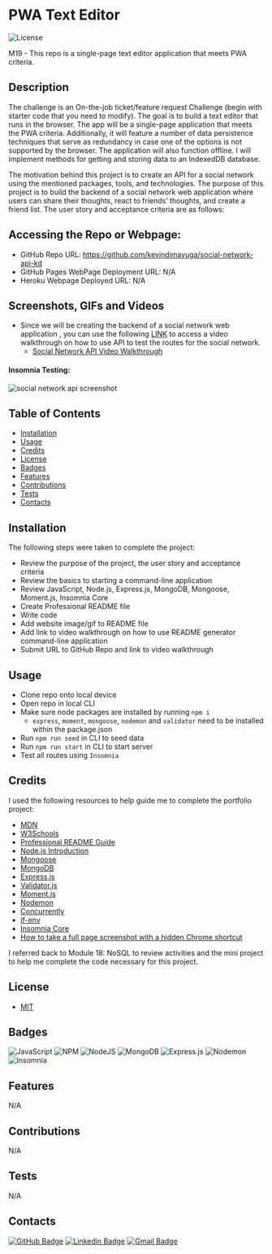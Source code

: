 # PWA Text Editor

![License](https://img.shields.io/badge/license-MIT-blue)

M19 - This repo is a single-page text editor application that meets PWA criteria.

## Description

The challenge is an On-the-job ticket/feature request Challenge (begin with starter code that you need to modify). The goal is to build a text editor that runs in the browser. The app will be a single-page application that meets the PWA criteria. Additionally, it will feature a number of data persistence techniques that serve as redundancy in case one of the options is not supported by the browser. The application will also function offline. I will implement methods for getting and storing data to an IndexedDB database.

The motivation behind this project is to create an API for a social network using the mentioned packages, tools, and technologies. The purpose of this project is to build the backend of a social network web application where users can share their thoughts, react to friends’ thoughts, and create a friend list. The user story and acceptance criteria are as follows:

## Accessing the Repo or Webpage:

- GitHub Repo URL: https://github.com/kevindimayuga/social-network-api-kd
- GitHub Pages WebPage Deployment URL: N/A
- Heroku Webpage Deployed URL: N/A

## Screenshots, GIFs and Videos

- Since we will be creating the backend of a social network web application , you can use the following [LINK](https://drive.google.com/file/d/12K71wVXamgkQZXdQyrVQW4lwk1iUr7mI/view) to access a video walkthrough on how to use API to test the routes for the social network.
    - [Social Network API Video Walkthrough](https://drive.google.com/file/d/12K71wVXamgkQZXdQyrVQW4lwk1iUr7mI/view)

#### Insomnia Testing:
![social network api screenshot](./assets/images/social-network-api-insomnia-route-testing.PNG)

## Table of Contents

- [Installation](#installation)
- [Usage](#usage)
- [Credits](#credits)
- [License](#license)
- [Badges](#badges)
- [Features](#features)
- [Contributions](#contributions)
- [Tests](#tests)
- [Contacts](#Contacts)

## Installation

The following steps were taken to complete the project:
- Review the purpose of the project, the user story and acceptance criteria
- Review the basics to starting a command-line application
- Review JavaScript, Node.js, Express.js, MongoDB, Mongoose, Moment.js, Insomnia Core
- Create Professional README file
- Write code
- Add website image/gif to README file
- Add link to video walkthrough on how to use README generator command-line application
- Submit URL to GitHub Repo and link to video walkthrough

## Usage

- Clone repo onto local device
- Open repo in local CLI
- Make sure node packages are installed by running `npm i`
    - `express`, `moment`, `mongoose`, `nodemon` and `validator` need to be installed within the package.json
- Run `npm run seed` in CLI to seed data
- Run `npm run start` in CLI to start server
- Test all routes using `Insomnia`

## Credits

I used the following resources to help guide me to complete the portfolio project:

- [MDN](https://developer.mozilla.org/en-US/)
- [W3Schools](https://www.w3schools.com/)
- [Professional README Guide](https://coding-boot-camp.github.io/full-stack/github/professional-readme-guide)
- [Node.js Introduction](https://www.w3schools.com/nodejs/nodejs_intro.asp)
- [Mongoose](https://www.npmjs.com/package/mongoose)
- [MongoDB](https://www.mongodb.com/)
- [Express.js](https://www.npmjs.com/package/express)
- [Validator.js](https://www.npmjs.com/package/validator)
- [Moment.js](https://www.npmjs.com/package/moment)
- [Nodemon](https://www.npmjs.com/package/nodemon)
- [Concurrently](https://www.npmjs.com/package/concurrently)
- [if-env](https://www.npmjs.com/package/if-env)
- [Insomnia Core](https://insomnia.rest/products/insomnia)
- [How to take a full page screenshot with a hidden Chrome shortcut](https://zapier.com/blog/full-page-screenshots-in-chrome/)


I referred back to Module 18: NoSQL to review activities and the mini project to help me complete the code necessary for this project.

## License

- [MIT](https://opensource.org/license/mit/)

## Badges

![JavaScript](https://img.shields.io/badge/javascript-%23323330.svg?style=for-the-badge&logo=javascript&logoColor=%23F7DF1E)
![NPM](https://img.shields.io/badge/NPM-%23000000.svg?style=for-the-badge&logo=npm&logoColor=white)
![NodeJS](https://img.shields.io/badge/node.js-6DA55F?style=for-the-badge&logo=node.js&logoColor=white)
![MongoDB](https://img.shields.io/badge/MongoDB-%234ea94b.svg?style=for-the-badge&logo=mongodb&logoColor=white)
![Express.js](https://img.shields.io/badge/express.js-%23404d59.svg?style=for-the-badge&logo=express&logoColor=%2361DAFB)
![Nodemon](https://img.shields.io/badge/NODEMON-%23323330.svg?style=for-the-badge&logo=nodemon&logoColor=%BBDEAD)
![Insomnia](https://img.shields.io/badge/Insomnia-black?style=for-the-badge&logo=insomnia&logoColor=5849BE)

## Features

N/A

## Contributions

N/A

## Tests

N/A

## Contacts

[![GitHub Badge](https://img.shields.io/badge/GitHub-181717?style=for-the-badge&logo=github&logoColor=white)](https://github.com/kevindimayuga)
[![Linkedin Badge](https://img.shields.io/badge/-LinkedIn-0e76a8?style=for-the-badge&logo=Linkedin&logoColor=white)](https://www.linkedin.com/in/kevindimayuga/)
[![Gmail Badge](https://img.shields.io/badge/Gmail-D14836?style=for-the-badge&logo=gmail&logoColor=white)](mailto:k.dimayuga22@gmail.com)